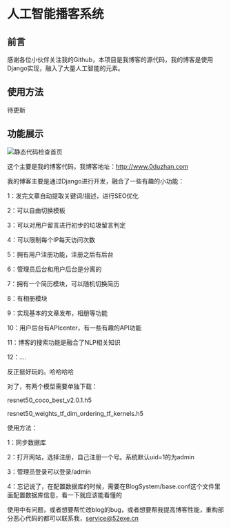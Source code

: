 # 人工智能播客系统
## 前言
感谢各位小伙伴关注我的Github，本项目是我博客的源代码，我的博客是使用Django实现，融入了大量人工智能的元素。
## 使用方法
待更新
## 功能展示


![静态代码检查首页](http://www.0duzhan.com/files/photo/2018-6-17/75b599708e085a5424bea9b7f249b6b5.jpg)


这个主要是我的博客代码，我博客地址：http://www.0duzhan.com

我的博客主要是通过Django进行开发，融合了一些有趣的小功能：

1：发完文章自动提取关键词/描述，进行SEO优化

2：可以自由切换模板

3：可以对用户留言进行初步的垃圾留言判定

4：可以限制每个IP每天访问次数

5：拥有用户注册功能，注册之后有后台

6：管理员后台和用户后台是分离的

7：拥有一个简历模块，可以随机切换简历

8：有相册模块

9：实现基本的文章发布，相册等功能

10：用户后台有APIcenter，有一些有趣的API功能

11：博客的搜索功能是融合了NLP相关知识

12：....


反正挺好玩的。哈哈哈哈



对了，有两个模型需要单独下载：

resnet50_coco_best_v2.0.1.h5

resnet50_weights_tf_dim_ordering_tf_kernels.h5




使用方法：

1：同步数据库

2：打开网站，选择注册，自己注册一个号。系统默认uid=1的为admin

3：管理员登录可以登录/admin

4：忘记说了，在配置数据库的时候，需要在BlogSystem/base.conf这个文件里面配置数据库信息，看一下就应该能看懂的

使用中有问题，或者想要帮忙改blog的bug，或者想要帮我提高博客性能，重构部分恶心代码的都可以联系我，service@52exe.cn
